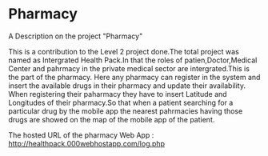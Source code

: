 # Pharmacy

A Description on the project "Pharmacy"

  This is a contribution to the Level 2 project done.The total project was named as Intergrated Health Pack.In that the roles
  of patien,Doctor,Medical Center and pahrmacy in the private medical sector are intergrated.This is the part of the pharmacy.
  Here any pharmacy can register in the system and insert the available drugs in their pharmacy and update their availability.
  When registering their paharmacy they have to insert Latitude and Longitudes of their pharmacy.So that when a patient searching 
  for a particular drug  by  the mobile app the nearest pahrmacies having those drugs are showed on the map of the mobile app of the
  patient. 
  
  The hosted URL of the pharmacy Web App :  http://healthpack.000webhostapp.com/log.php
